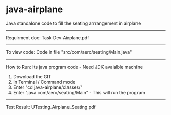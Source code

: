 # java-airplane
Java standalone code to fill the seating arrrangement in airplane
- - -
Requirment doc:
Task-Dev-Airplane.pdf
- - -
To view code:
Code in file "src/com/aero/seating/Main.java"
- - -
How to Run:
Its java program code - Need JDK avaialble machine

1) Download the GIT
2) In Terminal / Command mode
3) Enter "cd java-airplane/classes/"
3) Enter "java com/aero/seating/Main" - This will run the program
- - -
Test Result:
UTesting_Airplane_Seating.pdf
